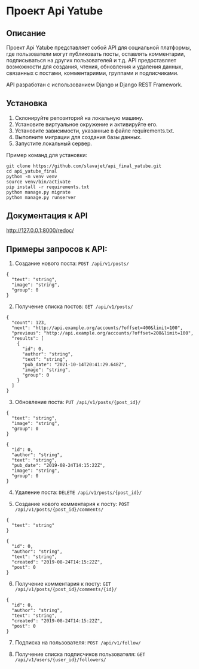 # Проект Api Yatube

## Описание
Проект Api Yatube представляет собой API для социальной платформы, где пользователи могут публиковать посты, оставлять комментарии, подписываться на других пользователей и т.д. API предоставляет возможности для создания, чтения, обновления и удаления данных, связанных с постами, комментариями, группами и подписчиками.

API разработан с использованием Django и Django REST Framework.

## Установка
1. Склонируйте репозиторий на локальную машину.
2. Установите виртуальное окружение и активируйте его.
3. Установите зависимости, указанные в файле requirements.txt.
4. Выполните миграции для создания базы данных.
5. Запустите локальный сервер.

Пример команд для установки:
```
git clone https://github.com/slavajet/api_final_yatube.git
cd api_yatube_final
python -m venv venv
source venv/bin/activate
pip install -r requirements.txt
python manage.py migrate
python manage.py runserver
```
## Документация к API
http://127.0.0.1:8000/redoc/


## Примеры запросов к API:

1. Создание нового поста: `POST /api/v1/posts/`

```
{
  "text": "string",
  "image": "string",
  "group": 0
}
```
2. Получение списка постов: `GET /api/v1/posts/`
```
{
  "count": 123,
  "next": "http://api.example.org/accounts/?offset=400&limit=100",
  "previous": "http://api.example.org/accounts/?offset=200&limit=100",
  "results": [
    {
      "id": 0,
      "author": "string",
      "text": "string",
      "pub_date": "2021-10-14T20:41:29.648Z",
      "image": "string",
      "group": 0
    }
  ]
}
```

3. Обновление поста: `PUT /api/v1/posts/{post_id}/`
```
{
  "text": "string",
  "image": "string",
  "group": 0
}
```
```
{
  "id": 0,
  "author": "string",
  "text": "string",
  "pub_date": "2019-08-24T14:15:22Z",
  "image": "string",
  "group": 0
}
```
4. Удаление поста: `DELETE /api/v1/posts/{post_id}/`

5. Создание нового комментария к посту:
`POST /api/v1/posts/{post_id}/comments/`

```
{
  "text": "string"
}
```
```
{
  "id": 0,
  "author": "string",
  "text": "string",
  "created": "2019-08-24T14:15:22Z",
  "post": 0
}
```
6. Получение комментария к посту: `GET /api/v1/posts/{post_id}/comments/{id}/`
```
{
  "id": 0,
  "author": "string",
  "text": "string",
  "created": "2019-08-24T14:15:22Z",
  "post": 0
}
```
7. Подписка на пользователя: `POST /api/v1/follow/`

8. Получение списка подписчиков пользователя: `GET /api/v1/users/{user_id}/followers/`

